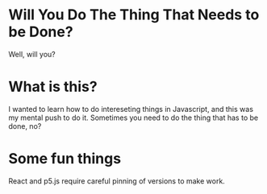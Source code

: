 # Will You Do The Thing That Needs to be Done?

Well, will you?

# What is this?

I wanted to learn how to do intereseting things in Javascript, and this was my mental push to do it. Sometimes you need to do the thing that has to be done, no?

# Some fun things

React and p5.js require careful pinning of versions to make work.
